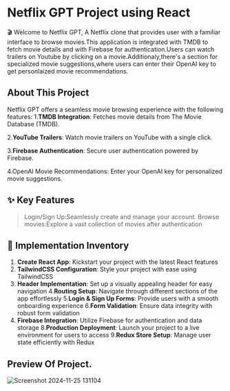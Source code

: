 # Netflix GPT Project using React

🎬 Welcome to Netflix GPT, A Netflix clone that provides user with a familiar
interface to browse movies.This application is integrated with TMDB to fetch movie details and with Firebase for authentication.Users can watch trailers on 
Youtube by clicking on a movie.Additionaly,there's a section for specialized movie suggestions,where users can enter their OpenAI key to get personlaized movie recommendations.

## About This Project

Netflix GPT offers a seamless movie browsing experience with the following features:
1.__TMDB Integration__: Fetches movie details from The Movie Database (TMDB).

2.__YouTube Trailers__: Watch movie trailers on YouTube with a single click.

3.__Firebase Authentication__: Secure user authentication powered by Firebase.

4.OpenAI Movie Recommendations: Enter your OpenAI key for personalized movie suggestions.

## ✨ Key Features
 > Login/Sign Up:Seamlessly create and manage your account.
 > Browse movies:Explore a vast collection of movies after authentication
 
## 📝 Implementation Inventory
 1. __Create React App__: Kickstart your project with the latest React features
 2. __TailwindCSS Configuration__: Style your project with ease using TailwindCSS
 3. __Header Implementation__: Set up a visually appealing header for easy navigation
 4.__Routing Setup__: Navigate through different sections of the app effortlessly
 5.__Login & Sign Up Forms__: Provide users with a smooth onboarding experience
 6.__Form Validation__: Ensure data integrity with robust form validation
 7.  __Firebase Integration__: Utilize Firebase for authentication and data storage
 8.__Production Deployment__: Launch your project to a live environment for users to access
 9.__Redux Store Setup__: Manage user state efficiently with Redux

## Preview Of Project.

![Screenshot 2024-11-25 131104](https://github.com/user-attachments/assets/79e8b971-34b3-47cc-b7e2-e1d8a62da0fd)



